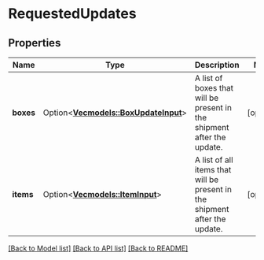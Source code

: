 # RequestedUpdates

## Properties

Name | Type | Description | Notes
------------ | ------------- | ------------- | -------------
**boxes** | Option<[**Vec<models::BoxUpdateInput>**](BoxUpdateInput.md)> | A list of boxes that will be present in the shipment after the update. | [optional]
**items** | Option<[**Vec<models::ItemInput>**](ItemInput.md)> | A list of all items that will be present in the shipment after the update. | [optional]

[[Back to Model list]](../README.md#documentation-for-models) [[Back to API list]](../README.md#documentation-for-api-endpoints) [[Back to README]](../README.md)


